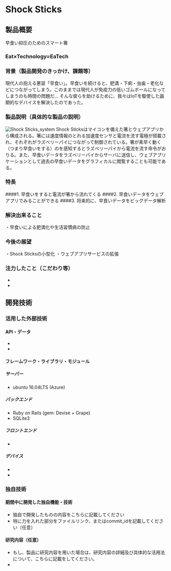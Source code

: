 # Shock Sticks

## 製品概要
早食い抑圧のためのスマート箸

### Eat×Technology=EaTech

### 背景（製品開発のきっかけ、課題等）

現代人の抱える悪習「早食い」。早食いを続けると、肥満・下痢・虫歯・老化などにつながってしまう。このままでは現代人が免疫力の低いゴムボールになってしまうのも時間の問題だ...
そんな彼らを助けるために、我々はIoTを駆使した画期的なデバイスを解決したのであった。

### 製品説明（具体的な製品の説明）
![Shock Sticks_system](http://ueqareer.net/wp-content/uploads/2016/10/Shock-Sticks-system-.png)
Shock Sticksはマイコンを備えた箸とウェブアプリから構成される。箸には速度情報のとれる加速度センサと電流を流す電極が搭載され、それぞれがラズベリーパイにつながって制御されている。箸が素早く動く（つまり早食いをする）のを感知するとラズベリーパイから電流を流す命令がおりる。また、早食いデータをラズベリーパイからサーバに送信し、ウェブアプリケーションとして過去の早食いデータをグラフィカルに閲覧することも可能である。

### 特長
####1. 早食いをすると電流が箸から流れてくる
####2. 早食いデータをウェブアプリでみることができる
####3. 将来的に、早食いデータをビッグデータ解析

### 解決出来ること

・早食いによる肥満化や生活習慣病の防止

### 今後の展望

・Shock Sticksの小型化
・ウェブアプリサービスの拡張

### 注力したこと（こだわり等）
* 
* 

## 開発技術
### 活用した外部技術
#### API・データ
* 
* 

#### フレームワーク・ライブラリ・モジュール

##### サーバー
* ubuntu 16.04LTS (Azure)

##### バックエンド
* Ruby on Rails (gem: Devise + Grape)
* SQLite3

##### フロントエンド
*

##### デバイス
* 
* 

### 独自技術
#### 期間中に開発した独自機能・技術
* 独自で開発したものの内容をこちらに記載してください
* 特に力を入れた部分をファイルリンク、またはcommit_idを記載してください（任意）

#### 研究内容（任意）
* もし、製品に研究内容を用いた場合は、研究内容の詳細及び具体的な活用法について、こちらに記載をしてください。
* 
